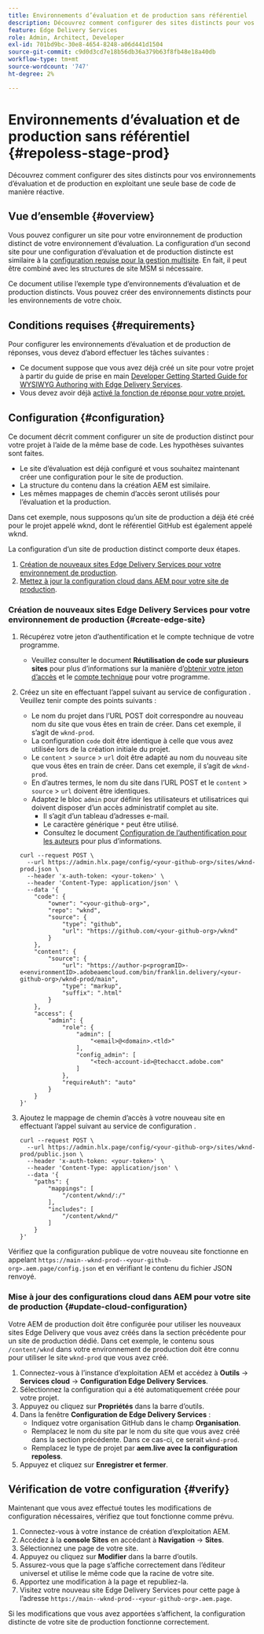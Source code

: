 ```yaml
---
title: Environnements d’évaluation et de production sans référentiel
description: Découvrez comment configurer des sites distincts pour vos environnements d’évaluation et de production en exploitant une seule base de code de manière réactive.
feature: Edge Delivery Services
role: Admin, Architect, Developer
exl-id: 701bd9bc-30e8-4654-8248-a06d441d1504
source-git-commit: c9d0d3cd7e18b56db36a379b63f8fb48e18a40db
workflow-type: tm+mt
source-wordcount: '747'
ht-degree: 2%

---
```


# Environnements d’évaluation et de production sans référentiel {#repoless-stage-prod}

Découvrez comment configurer des sites distincts pour vos environnements d’évaluation et de production en exploitant une seule base de code de manière réactive.

## Vue d’ensemble {#overview}

Vous pouvez configurer un site pour votre environnement de production distinct de votre environnement d’évaluation. La configuration d’un second site pour une configuration d’évaluation et de production distincte est similaire à la [configuration requise pour la gestion multisite](/help/edge/wysiwyg-authoring/repoless-msm.md). En fait, il peut être combiné avec les structures de site MSM si nécessaire.

Ce document utilise l’exemple type d’environnements d’évaluation et de production distincts. Vous pouvez créer des environnements distincts pour les environnements de votre choix.

## Conditions requises {#requirements}

Pour configurer les environnements d’évaluation et de production de réponses, vous devez d’abord effectuer les tâches suivantes :

* Ce document suppose que vous avez déjà créé un site pour votre projet à partir du guide de prise en main [Developer Getting Started Guide for WYSIWYG Authoring with Edge Delivery Services](/help/edge/wysiwyg-authoring/edge-dev-getting-started.md).
* Vous devez avoir déjà [activé la fonction de réponse pour votre projet.](/help/edge/wysiwyg-authoring/repoless.md)

## Configuration {#configuration}

Ce document décrit comment configurer un site de production distinct pour votre projet à l’aide de la même base de code. Les hypothèses suivantes sont faites.

* Le site d’évaluation est déjà configuré et vous souhaitez maintenant créer une configuration pour le site de production.
* La structure du contenu dans la création AEM est similaire.
* Les mêmes mappages de chemin d’accès seront utilisés pour l’évaluation et la production.

Dans cet exemple, nous supposons qu’un site de production a déjà été créé pour le projet appelé wknd, dont le référentiel GitHub est également appelé wknd.

La configuration d’un site de production distinct comporte deux étapes.

1. [Création de nouveaux sites Edge Delivery Services pour votre environnement de production](#create-edge-site).
1. [Mettez à jour la configuration cloud dans AEM pour votre site de production](#update-cloud-configuration).

### Création de nouveaux sites Edge Delivery Services pour votre environnement de production {#create-edge-site}

1. Récupérez votre jeton d’authentification et le compte technique de votre programme.
   * Veuillez consulter le document **Réutilisation de code sur plusieurs sites** pour plus d’informations sur la manière d’[obtenir votre jeton d’accès](/help/edge/wysiwyg-authoring/repoless.md#access-token) et le [compte technique](/help/edge/wysiwyg-authoring/repoless.md#access-control) pour votre programme.
1. Créez un site en effectuant l’appel suivant au service de configuration . Veuillez tenir compte des points suivants :
   * Le nom du projet dans l’URL POST doit correspondre au nouveau nom du site que vous êtes en train de créer. Dans cet exemple, il s’agit de `wknd-prod`.
   * La configuration `code` doit être identique à celle que vous avez utilisée lors de la création initiale du projet.
   * Le `content` > `source` > `url` doit être adapté au nom du nouveau site que vous êtes en train de créer. Dans cet exemple, il s’agit de `wknd-prod`.
   * En d’autres termes, le nom du site dans l’URL POST et le `content` > `source` > `url` doivent être identiques.
   * Adaptez le bloc `admin` pour définir les utilisateurs et utilisatrices qui doivent disposer d’un accès administratif complet au site.
      * Il s’agit d’un tableau d’adresses e-mail.
      * Le caractère générique `*` peut être utilisé.
      * Consultez le document [Configuration de l’authentification pour les auteurs](https://www.aem.live/docs/authentication-setup-authoring#default-roles) pour plus d’informations.

   ```text
   curl --request POST \
     --url https://admin.hlx.page/config/<your-github-org>/sites/wknd-prod.json \
     --header 'x-auth-token: <your-token>' \
     --header 'Content-Type: application/json' \
     --data '{
       "code": {
           "owner": "<your-github-org>",
           "repo": "wknd",
           "source": {
               "type": "github",
               "url": "https://github.com/<your-github-org>/wknd"
           }
       },
       "content": {
           "source": {
               "url": "https://author-p<programID>-e<environmentID>.adobeaemcloud.com/bin/franklin.delivery/<your-github-org>/wknd-prod/main",
               "type": "markup",
               "suffix": ".html"
           }
       },
       "access": {
           "admin": {
               "role": {
                   "admin": [
                       "<email>@<domain>.<tld>"
                   ],
                   "config_admin": [
                       "<tech-account-id>@techacct.adobe.com"
                   ]
               },
               "requireAuth": "auto"
           }
       }
   }'
   ```

1. Ajoutez le mappage de chemin d’accès à votre nouveau site en effectuant l’appel suivant au service de configuration .

   ```text
   curl --request POST \
     --url https://admin.hlx.page/config/<your-github-org>/sites/wknd-prod/public.json \
     --header 'x-auth-token: <your-token>' \
     --header 'Content-Type: application/json' \
     --data '{
       "paths": {
           "mappings": [
               "/content/wknd/:/"
           ],
           "includes": [
               "/content/wknd/"
           ]
       }
   }'
   ```

Vérifiez que la configuration publique de votre nouveau site fonctionne en appelant `https://main--wknd-prod--<your-github-org>.aem.page/config.json` et en vérifiant le contenu du fichier JSON renvoyé.

### Mise à jour des configurations cloud dans AEM pour votre site de production {#update-cloud-configuration}

Votre AEM de production doit être configurée pour utiliser les nouveaux sites Edge Delivery que vous avez créés dans la section précédente pour un site de production dédié. Dans cet exemple, le contenu sous `/content/wknd` dans votre environnement de production doit être connu pour utiliser le site `wknd-prod` que vous avez créé.

1. Connectez-vous à l’instance d’exploitation AEM et accédez à **Outils** -> **Services cloud** -> **Configuration Edge Delivery Services**.
1. Sélectionnez la configuration qui a été automatiquement créée pour votre projet.
1. Appuyez ou cliquez sur **Propriétés** dans la barre d’outils.
1. Dans la fenêtre **Configuration de Edge Delivery Services** :
   * Indiquez votre organisation GitHub dans le champ **Organisation**.
   * Remplacez le nom du site par le nom du site que vous avez créé dans la section précédente. Dans ce cas-ci, ce serait `wknd-prod`.
   * Remplacez le type de projet par **aem.live avec la configuration repoless**.
1. Appuyez et cliquez sur **Enregistrer et fermer**.

## Vérification de votre configuration {#verify}

Maintenant que vous avez effectué toutes les modifications de configuration nécessaires, vérifiez que tout fonctionne comme prévu.

1. Connectez-vous à votre instance de création d’exploitation AEM.
1. Accédez à la **console Sites** en accédant à **Navigation** -> **Sites**.
1. Sélectionnez une page de votre site.
1. Appuyez ou cliquez sur **Modifier** dans la barre d’outils.
1. Assurez-vous que la page s’affiche correctement dans l’éditeur universel et utilise le même code que la racine de votre site.
1. Apportez une modification à la page et republiez-la.
1. Visitez votre nouveau site Edge Delivery Services pour cette page à l’adresse `https://main--wknd-prod--<your-github-org>.aem.page`.

Si les modifications que vous avez apportées s’affichent, la configuration distincte de votre site de production fonctionne correctement.
